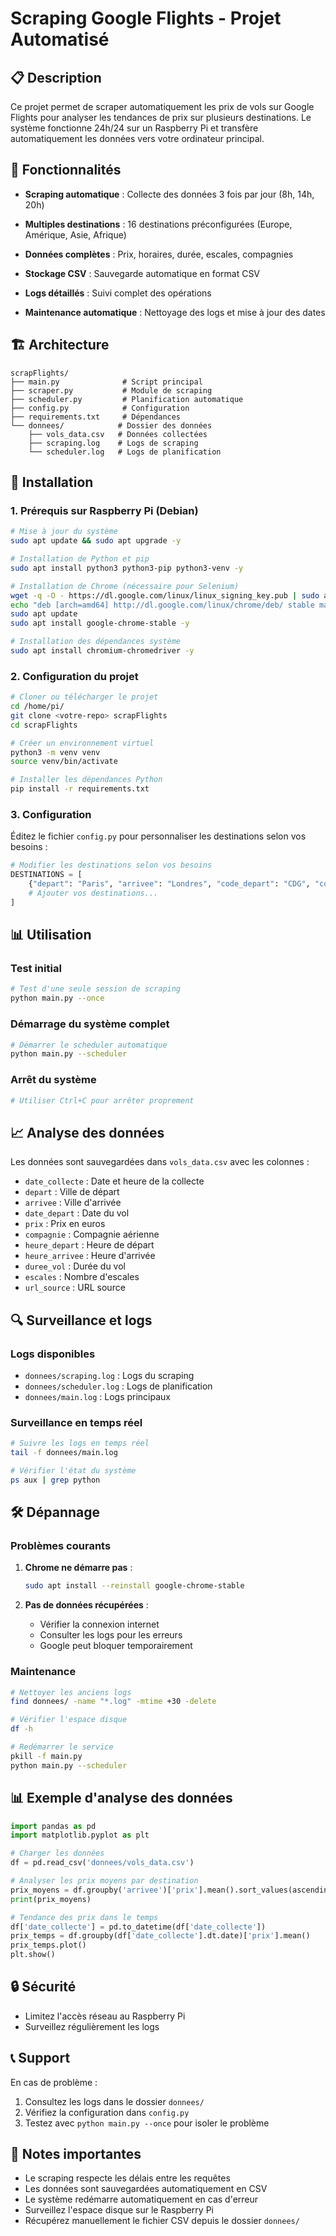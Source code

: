 # Scraping Google Flights - Projet Automatisé

## 📋 Description

Ce projet permet de scraper automatiquement les prix de vols sur Google Flights pour analyser les tendances de prix sur plusieurs destinations. Le système fonctionne 24h/24 sur un Raspberry Pi et transfère automatiquement les données vers votre ordinateur principal.

## 🎯 Fonctionnalités

- **Scraping automatique** : Collecte des données 3 fois par jour (8h, 14h, 20h)
- **Multiples destinations** : 16 destinations préconfigurées (Europe, Amérique, Asie, Afrique)
- **Données complètes** : Prix, horaires, durée, escales, compagnies
- **Stockage CSV** : Sauvegarde automatique en format CSV

- **Logs détaillés** : Suivi complet des opérations
- **Maintenance automatique** : Nettoyage des logs et mise à jour des dates

## 🏗️ Architecture

```
scrapFlights/
├── main.py              # Script principal
├── scraper.py           # Module de scraping
├── scheduler.py         # Planification automatique
├── config.py            # Configuration
├── requirements.txt     # Dépendances
└── donnees/            # Dossier des données
    ├── vols_data.csv   # Données collectées
    ├── scraping.log    # Logs de scraping
    └── scheduler.log   # Logs de planification
```

## 🚀 Installation

### 1. Prérequis sur Raspberry Pi (Debian)

```bash
# Mise à jour du système
sudo apt update && sudo apt upgrade -y

# Installation de Python et pip
sudo apt install python3 python3-pip python3-venv -y

# Installation de Chrome (nécessaire pour Selenium)
wget -q -O - https://dl.google.com/linux/linux_signing_key.pub | sudo apt-key add -
echo "deb [arch=amd64] http://dl.google.com/linux/chrome/deb/ stable main" | sudo tee /etc/apt/sources.list.d/google-chrome.list
sudo apt update
sudo apt install google-chrome-stable -y

# Installation des dépendances système
sudo apt install chromium-chromedriver -y
```

### 2. Configuration du projet

```bash
# Cloner ou télécharger le projet
cd /home/pi/
git clone <votre-repo> scrapFlights
cd scrapFlights

# Créer un environnement virtuel
python3 -m venv venv
source venv/bin/activate

# Installer les dépendances Python
pip install -r requirements.txt
```

### 3. Configuration

Éditez le fichier `config.py` pour personnaliser les destinations selon vos besoins :

```python
# Modifier les destinations selon vos besoins
DESTINATIONS = [
    {"depart": "Paris", "arrivee": "Londres", "code_depart": "CDG", "code_arrivee": "LHR"},
    # Ajouter vos destinations...
]
```

## 📊 Utilisation

### Test initial

```bash
# Test d'une seule session de scraping
python main.py --once
```

### Démarrage du système complet

```bash
# Démarrer le scheduler automatique
python main.py --scheduler
```

### Arrêt du système

```bash
# Utiliser Ctrl+C pour arrêter proprement
```



## 📈 Analyse des données

Les données sont sauvegardées dans `vols_data.csv` avec les colonnes :

- `date_collecte` : Date et heure de la collecte
- `depart` : Ville de départ
- `arrivee` : Ville d'arrivée
- `date_depart` : Date du vol
- `prix` : Prix en euros
- `compagnie` : Compagnie aérienne
- `heure_depart` : Heure de départ
- `heure_arrivee` : Heure d'arrivée
- `duree_vol` : Durée du vol
- `escales` : Nombre d'escales
- `url_source` : URL source

## 🔍 Surveillance et logs

### Logs disponibles

- `donnees/scraping.log` : Logs du scraping
- `donnees/scheduler.log` : Logs de planification
- `donnees/main.log` : Logs principaux

### Surveillance en temps réel

```bash
# Suivre les logs en temps réel
tail -f donnees/main.log

# Vérifier l'état du système
ps aux | grep python
```

## 🛠️ Dépannage

### Problèmes courants

1. **Chrome ne démarre pas** :
   ```bash
   sudo apt install --reinstall google-chrome-stable
   ```



3. **Pas de données récupérées** :
   - Vérifier la connexion internet
   - Consulter les logs pour les erreurs
   - Google peut bloquer temporairement

### Maintenance

```bash
# Nettoyer les anciens logs
find donnees/ -name "*.log" -mtime +30 -delete

# Vérifier l'espace disque
df -h

# Redémarrer le service
pkill -f main.py
python main.py --scheduler
```

## 📊 Exemple d'analyse des données

```python
import pandas as pd
import matplotlib.pyplot as plt

# Charger les données
df = pd.read_csv('donnees/vols_data.csv')

# Analyser les prix moyens par destination
prix_moyens = df.groupby('arrivee')['prix'].mean().sort_values(ascending=False)
print(prix_moyens)

# Tendance des prix dans le temps
df['date_collecte'] = pd.to_datetime(df['date_collecte'])
prix_temps = df.groupby(df['date_collecte'].dt.date)['prix'].mean()
prix_temps.plot()
plt.show()
```

## 🔒 Sécurité

- Limitez l'accès réseau au Raspberry Pi
- Surveillez régulièrement les logs

## 📞 Support

En cas de problème :
1. Consultez les logs dans le dossier `donnees/`
2. Vérifiez la configuration dans `config.py`
3. Testez avec `python main.py --once` pour isoler le problème

## 📝 Notes importantes

- Le scraping respecte les délais entre les requêtes
- Les données sont sauvegardées automatiquement en CSV
- Le système redémarre automatiquement en cas d'erreur
- Surveillez l'espace disque sur le Raspberry Pi
- Récupérez manuellement le fichier CSV depuis le dossier `donnees/` 
